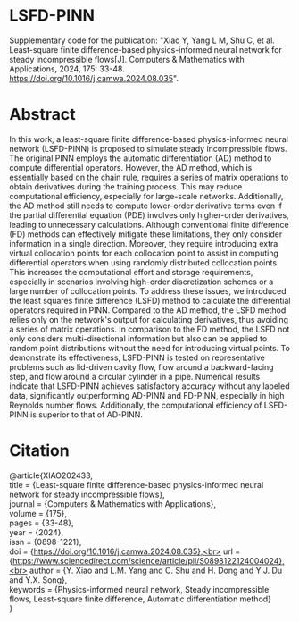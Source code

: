 # LSFD-PINN
Supplementary code for the publication: "Xiao Y, Yang L M, Shu C, et al. Least-square finite difference-based physics-informed neural network for steady incompressible flows[J]. Computers & Mathematics with Applications, 2024, 175: 33-48. https://doi.org/10.1016/j.camwa.2024.08.035".
# Abstract
In this work, a least-square finite difference-based physics-informed neural network (LSFD-PINN) is proposed to simulate steady incompressible flows. The original PINN employs the automatic differentiation (AD) method to compute differential operators. However, the AD method, which is essentially based on the chain rule, requires a series of matrix operations to obtain derivatives during the training process. This may reduce computational efficiency, especially for large-scale networks. Additionally, the AD method still needs to compute lower-order derivative terms even if the partial differential equation (PDE) involves only higher-order derivatives, leading to unnecessary calculations. Although conventional finite difference (FD) methods can effectively mitigate these limitations, they only consider information in a single direction. Moreover, they require introducing extra virtual collocation points for each collocation point to assist in computing differential operators when using randomly distributed collocation points. This increases the computational effort and storage requirements, especially in scenarios involving high-order discretization schemes or a large number of collocation points. To address these issues, we introduced the least squares finite difference (LSFD) method to calculate the differential operators required in PINN. Compared to the AD method, the LSFD method relies only on the network's output for calculating derivatives, thus avoiding a series of matrix operations. In comparison to the FD method, the LSFD not only considers multi-directional information but also can be applied to random point distributions without the need for introducing virtual points. To demonstrate its effectiveness, LSFD-PINN is tested on representative problems such as lid-driven cavity flow, flow around a backward-facing step, and flow around a circular cylinder in a pipe. Numerical results indicate that LSFD-PINN achieves satisfactory accuracy without any labeled data, significantly outperforming AD-PINN and FD-PINN, especially in high Reynolds number flows. Additionally, the computational efficiency of LSFD-PINN is superior to that of AD-PINN.
# Citation
@article{XIAO202433,<br>
title = {Least-square finite difference-based physics-informed neural network for steady incompressible flows},<br>
journal = {Computers & Mathematics with Applications},<br>
volume = {175},<br>
pages = {33-48},<br>
year = {2024},<br>
issn = {0898-1221},<br>
doi = {https://doi.org/10.1016/j.camwa.2024.08.035},<br>
url = {https://www.sciencedirect.com/science/article/pii/S0898122124004024},<br>
author = {Y. Xiao and L.M. Yang and C. Shu and H. Dong and Y.J. Du and Y.X. Song},<br>
keywords = {Physics-informed neural network, Steady incompressible flows, Least-square finite difference, Automatic differentiation method}<br>
}<br>
